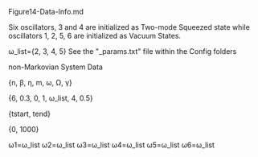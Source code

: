 Figure14-Data-Info.md

Six oscillators, 3 and 4 are initialized as Two-mode Squeezed state while oscillators 1, 2, 5, 6 are initialized as Vacuum States.

ω_list={2, 3, 4, 5} See the "_params.txt" file within the Config folders

non-Markovian System Data

{n, β, η, m, ω, Ω, γ}

{6, 0.3, 0, 1, ω_list, 4, 0.5}

{tstart, tend}

{0, 1000}

ω1=ω_list ω2=ω_list ω3=ω_list ω4=ω_list ω5=ω_list ω6=ω_list
